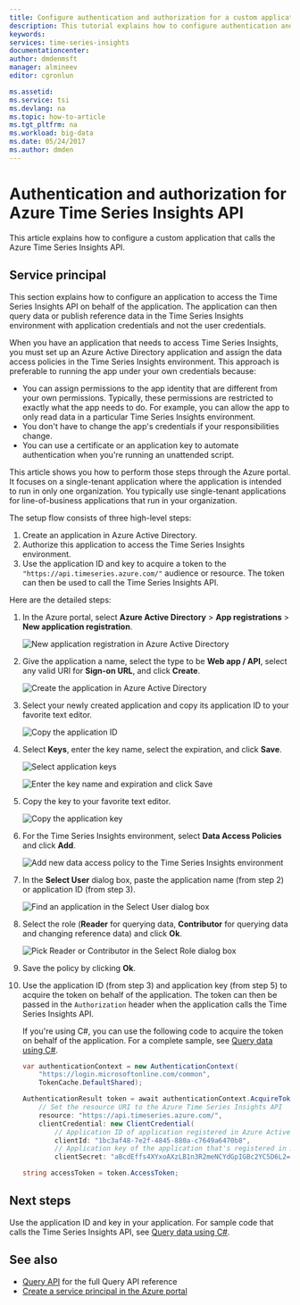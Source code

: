 ```yaml
---
title: Configure authentication and authorization for a custom application that calls the Azure Time Series Insights API | Microsoft Docs
description: This tutorial explains how to configure authentication and authorization for a custom application that calls the Azure Time Series Insights API
keywords:
services: time-series-insights
documentationcenter:
author: dmdenmsft
manager: almineev
editor: cgronlun

ms.assetid:
ms.service: tsi
ms.devlang: na
ms.topic: how-to-article
ms.tgt_pltfrm: na
ms.workload: big-data
ms.date: 05/24/2017
ms.author: dmden
---
```

# Authentication and authorization for Azure Time Series Insights API

This article explains how to configure a custom application that calls the Azure Time Series Insights API.

## Service principal

This section explains how to configure an application to access the Time Series Insights API on behalf of the application. The application can then query data or publish reference data in the Time Series Insights environment with application credentials and not the user credentials.

When you have an application that needs to access Time Series Insights, you must set up an Azure Active Directory application and assign the data access policies in the Time Series Insights environment. This approach is preferable to running the app under your own credentials because:

* You can assign permissions to the app identity that are different from your own permissions. Typically, these permissions are restricted to exactly what the app needs to do. For example, you can allow the app to only read data in a particular Time Series Insights environment.
* You don't have to change the app's credentials if your responsibilities change.
* You can use a certificate or an application key to automate authentication when you're running an unattended script.

This article shows you how to perform those steps through the Azure portal. It focuses on a single-tenant application where the application is intended to run in only one organization. You typically use single-tenant applications for line-of-business applications that run in your organization.

The setup flow consists of three high-level steps:

1. Create an application in Azure Active Directory.
2. Authorize this application to access the Time Series Insights environment.
3. Use the application ID and key to acquire a token to the `"https://api.timeseries.azure.com/"` audience or resource. The token can then be used to call the Time Series Insights API.

Here are the detailed steps:

1. In the Azure portal, select **Azure Active Directory** > **App registrations** > **New application registration**.

   ![New application registration in Azure Active Directory](media/authentication-and-authorization/active-directory-new-application-registration.png)  

2. Give the application a name, select the type to be **Web app / API**, select any valid URI for **Sign-on URL**, and click **Create**.

   ![Create the application in Azure Active Directory](media/authentication-and-authorization/active-directory-create-web-api-application.png)

3. Select your newly created application and copy its application ID to your favorite text editor.

   ![Copy the application ID](media/authentication-and-authorization/active-directory-copy-application-id.png)

4. Select **Keys**, enter the key name, select the expiration, and click **Save**.

   ![Select application keys](media/authentication-and-authorization/active-directory-application-keys.png)

   ![Enter the key name and expiration and click Save](media/authentication-and-authorization/active-directory-application-keys-save.png)

5. Copy the key to your favorite text editor.

   ![Copy the application key](media/authentication-and-authorization/active-directory-copy-application-key.png)

6. For the Time Series Insights environment, select **Data Access Policies** and click **Add**.

   ![Add new data access policy to the Time Series Insights environment](media/authentication-and-authorization/time-series-insights-data-access-policies-add.png)

7. In the **Select User** dialog box, paste the application name (from step 2) or application ID (from step 3).

   ![Find an application in the Select User dialog box](media/authentication-and-authorization/time-series-insights-data-access-policies-select-user.png)

8. Select the role (**Reader** for querying data, **Contributor** for querying data and changing reference data) and click **Ok**.

   ![Pick Reader or Contributor in the Select Role dialog box](media/authentication-and-authorization/time-series-insights-data-access-policies-select-role.png)

9. Save the policy by clicking **Ok**.

10. Use the application ID (from step 3) and application key (from step 5) to acquire the token on behalf of the application. The token can then be passed in the `Authorization` header when the application calls the Time Series Insights API.

    If you're using C#, you can use the following code to acquire the token on behalf of the application. For a complete sample, see [Query data using C#](time-series-insights-query-data-csharp.md).

    ```csharp
    var authenticationContext = new AuthenticationContext(
        "https://login.microsoftonline.com/common",
        TokenCache.DefaultShared);

    AuthenticationResult token = await authenticationContext.AcquireTokenAsync(
        // Set the resource URI to the Azure Time Series Insights API
        resource: "https://api.timeseries.azure.com/", 
        clientCredential: new ClientCredential(
            // Application ID of application registered in Azure Active Directory
            clientId: "1bc3af48-7e2f-4845-880a-c7649a6470b8", 
            // Application key of the application that's registered in Azure Active Directory
            clientSecret: "aBcdEffs4XYxoAXzLB1n3R2meNCYdGpIGBc2YC5D6L2="));

    string accessToken = token.AccessToken;
    ```

## Next steps

Use the application ID and key in your application. For sample code that calls the Time Series Insights API, see [Query data using C#](time-series-insights-query-data-csharp.md).

## See also

* [Query API](/rest/api/time-series-insights/time-series-insights-reference-queryapi) for the full Query API reference
* [Create a service principal in the Azure portal](../azure-resource-manager/resource-group-create-service-principal-portal.md)
